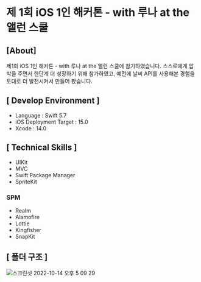 # 제 1회 iOS 1인 해커톤 - with 루나 at the 앨런 스쿨

## [About]
제1회 iOS 1인 해커톤 - with 루나 at the 앨런 스쿨에 참가하였습니다. 스스로에게 압박을 주면서 한단계 더 성장하기 위해 참가하였고, 예전에 날씨 API를 사용해본 경험을 토대로 더 발전시켜서 만들어 봤습니다.  

## [ Develop Environment ]

- Language : Swift 5.7
- iOS Deployment Target : 15.0
- Xcode : 14.0

## [ Technical Skills ]

- UIKit
- MVC
- Swift Package Manager  
- SpriteKit

### SPM

- Realm
- Alamofire
- Lottie
- Kingfisher
- SnapKit  

## [ 폴더 구조 ]
  
![스크린샷 2022-10-14 오후 5 09 29](https://user-images.githubusercontent.com/50910456/195796235-7859038e-a0fe-48de-a6e3-e5a48bd2f804.png)


